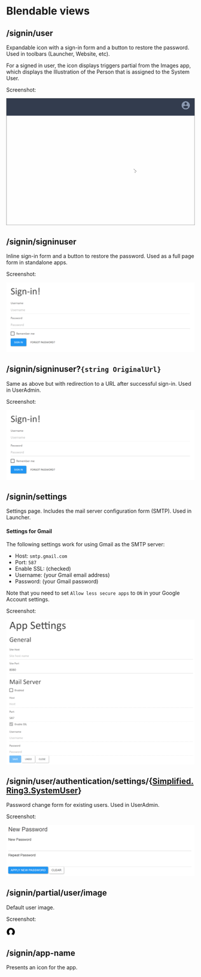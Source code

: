 # Blendable views

## /signin/user

Expandable icon with a sign-in form and a button to restore the password. Used in toolbars (Launcher, Website, etc).

For a signed in user, the icon displays triggers partial from the Images app, which displays the Illustration of the Person that is assigned to the System User.

Screenshot:

![image](docs/screenshot-signin-user.gif)

## /signin/signinuser

Inline sign-in form and a button to restore the password. Used as a full page form in standalone apps.

Screenshot:

![image](docs/screenshot-signin-signinuser.png)

## /signin/signinuser?`{string OriginalUrl}`

Same as above but with redirection to a URL after successful sign-in. Used in UserAdmin.

Screenshot:

![image](docs/screenshot-signin-signinuser.png)

## /signin/settings

Settings page. Includes the mail server configuration form (SMTP). Used in Launcher.

#### Settings for Gmail

The following settings work for using Gmail as the SMTP server:

- Host: `smtp.gmail.com`
- Port: `587`
- Enable SSL: (checked)
- Username: (your Gmail email address)
- Password: (your Gmail password)

Note that you need to set `Allow less secure apps` to `ON` in your Google Account settings.

Screenshot:

![image](docs/screenshot-signin-admin-settings.png)

## /signin/user/authentication/settings/{[Simplified.Ring3.SystemUser](https://github.com/StarcounterApps/Simplified/blob/master/Ring3/User/SystemUser.cs)}

Password change form for existing users. Used in UserAdmin.

Screenshot:

![image](docs/screenshot-signin-user-authentication-settings.png)

## /signin/partial/user/image

Default user image.

Screenshot:

![image](docs/screenshot-signin-userimage-default.png)

## /signin/app-name

Presents an icon for the app.
